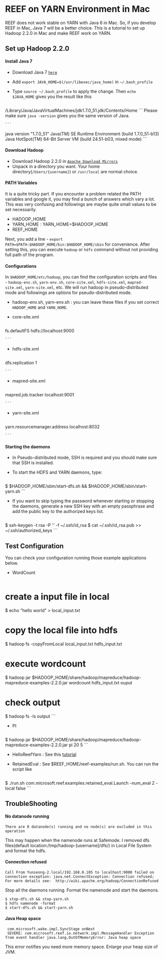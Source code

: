 # REEF on YARN Environment in Mac
REEF does not work stable on YARN with Java 6 in Mac. So, if you develop REEF in Mac, Java 7 will be a better choice. This is a tutorial to set up Hadoop 2.2.0 in Mac and make REEF work on YARN.

## Set up Hadoop 2.2.0
#### Install Java 7
* Download Java 7 [`here`](http://java.com/en/download/mac_download.jsp)
* Add `export JAVA_HOME=$(/usr/libexec/java_home)` in `~/.bash_profile`
* Type `source ~/.bash_profile` to apply the change. Then `echo $JAVA_HOME` gives you the result like this

	```
/Library/Java/JavaVirtualMachines/jdk1.7.0_51.jdk/Contents/Home
	```
 Please make sure `java -version` gives you the same version of Java.

	```
java version "1.7.0_51"
Java(TM) SE Runtime Environment (build 1.7.0_51-b13)
Java HotSpot(TM) 64-Bit Server VM (build 24.51-b03, mixed mode)
	```


#### Download Hadoop
 * Download Hadoop 2.2.0 in [`Apache Download Mirrors`](http://www.apache.org/dyn/closer.cgi/hadoop/common/)
 * Unpack in a directory you want. Your home directory(`/Users/{username}`) or `/usr/local` are normal choice.
 
#### PATH Variables
It is a quite tricky part. If you encounter a problem related the PATH variables and google it, you may find a bunch of answers which vary a lot. This was very confusing and followings are maybe quite small values to be set necessarily.

* HADOOP_HOME
* YARN_HOME : YARN_HOME=$HADOOP_HOME
* REEF_HOME
 
Next, you add a line - `export PATH=$PATH:$HADOOP_HOME/bin:$HADOOP_HOME/sbin` for convenience. After setting this, you can execute `hadoop` or `hdfs` command without not providing full path of the program.

#### Configurations

In `$HADOOP_HOME/etc/hadoop`, you can find the configuration scripts and files - `hadoop-env.sh`, `yarn-env.sh`, `core-site.xml`, `hdfs-site.xml`, `mapred-site.xml`, `yarn-site.xml`, etc. We will run hadoop in pseudo-distributed mode and followings are options for pseudo-distributed mode. 

* hadoop-env.sh, yarn-env.sh : you can leave these files if you set correct `HADOOP_HOME` and `YARN_HOME`.
* core-site.xml 

	```		
<configuration>
	<property>
		<name>fs.defaultFS</name>
		<value>hdfs://localhost:9000</value>
	</property>
</configuration>
	
	```
* hdfs-site.xml

	```		
<configuration>
	<property>
		<name>dfs.replication</name>
		<value>1</value>
	</property>
</configuration>
	
	```
* mapred-site.xml

	```		
<configuration>
	<property>
		<name>mapred.job.tracker</name>
		<value>localhost:9001</value>
	</property>
</configuration>
	
	```
* yarn-site.xml

	```		
<configuration>
	<property>
		<name>yarn.resourcemanager.address</name>
		<value>localhost:8032</value>
	</property>
</configuration>
	
	```
 
#### Starting the daemons

* In Pseudo-distributed mode, SSH is required and you should make sure that SSH is installed.
* To start the HDFS and YARN daemons, type:

	```
$ $HADOOP_HOME/sbin/start-dfs.sh && $HADOOP_HOME/sbin/start-yarn.sh
	```
* If you want to skip typing the password whenever starting or stopping the daemons, generate a new SSH key with an empty passphrase and add the public key to the authorized keys list.

	```
$ ssh-keygen -t rsa -P '' -f ~/.ssh/id_rsa
$ cat ~/.ssh/id_rsa.pub >> ~/.ssh/authorized_keys
	```
	

## Test Configuration
You can check your configuration running those example applications below.

* WordCount


	```
# create a input file in local 
$ echo "hello world" > local_input.txt 
# copy the local file into hdfs
$ hadoop fs -copyFromLocal local_input.txt hdfs_input.txt  
# execute wordcount
$ hadoop jar $HADOOP_HOME/share/hadoop/mapreduce/hadoop-mapreduce-examples-2.2.0.jar wordcount hdfs_input.txt ouput 
# check output
$ hadoop fs -ls output
 	```
* PI

	```
$ hadoop jar $HADOOP_HOME/share/hadoop/mapreduce/hadoop-mapreduce-examples-2.2.0.jar pi 20 5
 	```
* HelloReefYarn : See this [tutorial](https://github.com/cmssnu/surf/blob/master/tutorial/hello-reef-yarn.md)

* RetainedEval : See $REEF_HOME/reef-examples/run.sh. You can run the script like

	```
$ ./run.sh com.microsoft.reef.examples.retained_eval.Launch -num_eval 2 -local false
	```


## TroubleShooting

#### No datanode running
```
There are 0 datanode(s) running and no node(s) are excluded in this operation
```

This may happen when the namenode runs at Safemode. I removed dfs files(default location:/tmp/hadoop-[username]/dfs/) in Local File System and format the hdfs.

#### Connection refused

```
Call From Yunseong-2.local/192.168.0.105 to localhost:9000 failed on connection exception: java.net.ConnectException: Connection refused; For more details see:  http://wiki.apache.org/hadoop/ConnectionRefused
```

Stop all the daemons running. Format the namenode and start the daemons.

```
$ stop-dfs.sh && stop-yarn.sh
$ hdfs namenode -format
$ start-dfs.sh && start-yarn.sh
```

#### Java Heap space

```
 com.microsoft.wake.impl.SyncStage onNext
 SEVERE: com.microsoft.reef.io.network.impl.MessageHandler Exception from event handler java.lang.OutOfMemoryError: Java heap space
```
This error notifies you need more memory space. Enlarge your heap size of JVM.
